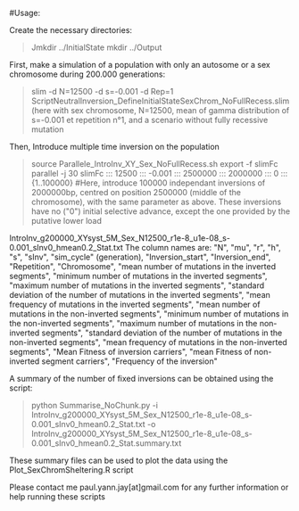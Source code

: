 #Usage:

Create the necessary directories:
>Jmkdir ../InitialState
>mkdir ../Output

First, make a simulation of a population with only an autosome or a sex chromosome during 200.000 generations:
>slim -d N=12500 -d s=-0.001 -d Rep=1 ScriptNeutralInversion_DefineInitialStateSexChrom_NoFullRecess.slim (here with sex chromosome, N=12500, mean of gamma distribution of s=-0.001 et repetition n°1, and a scenario without fully recessive mutation

Then, Introduce multiple time inversion on the population
>source Parallele_IntroInv_XY_Sex_NoFullRecess.sh
>export -f slimFc
>parallel -j 30 slimFc ::: 12500 ::: -0.001 ::: 2500000 ::: 2000000 ::: 0 ::: {1..100000} #Here, introduce 100000 independant inversions of 2000000bp, centred on position 2500000 (middle of the chromosome), with the same parameter as above. These inversions have no ("0") initial selective advance, except the one provided by the putative lower load

IntroInv_g200000_XYsyst_5M_Sex_N12500_r1e-8_u1e-08_s-0.001_sInv0_hmean0.2_Stat.txt
The column names are:
"N", "mu", "r", "h", "s", "sInv", "sim_cycle" (generation), "Inversion_start", "Inversion_end", "Repetition", "Chromosome", "mean number of mutations in the inverted segments", "minimum number of mutations in the inverted segments", "maximum number of mutations in the inverted segments", "standard deviation of the number of mutations in the inverted segments", "mean frequency of mutations in the inverted segments", "mean number of mutations in the non-inverted segments", "minimum number of mutations in the non-inverted segments", "maximum number of mutations in the non-inverted segments", "standard deviation of the number of mutations in the non-inverted segments", "mean frequency of mutations in the non-inverted segments", "Mean Fitness of inversion carriers", "mean Fitness of non-inverted segment carriers", "Frequency of the inversion"

A summary of the number of fixed inversions can be obtained using the script:

>python Summarise_NoChunk.py -i IntroInv_g200000_XYsyst_5M_Sex_N12500_r1e-8_u1e-08_s-0.001_sInv0_hmean0.2_Stat.txt -o IntroInv_g200000_XYsyst_5M_Sex_N12500_r1e-8_u1e-08_s-0.001_sInv0_hmean0.2_Stat.summary.txt

These summary files can be used to plot the data using the Plot_SexChromSheltering.R script

Please contact me paul.yann.jay[at]gmail.com for any further information or help running these scripts
